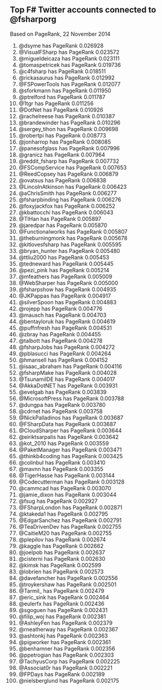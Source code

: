 Top F# Twitter accounts connected to @fsharporg 
------------------------------
Based on PageRank, 22 November 2014

1. @dsyme has PageRank 0.026928
2. @VisualFSharp has PageRank 0.023572
3. @migueldeicaza has PageRank 0.023111
4. @tomaspetricek has PageRank 0.019736
5. @c4fsharp has PageRank 0.018511
6. @rickasaurus has PageRank 0.012992
7. @FSPowerTools has PageRank 0.012077
8. @sforkmann has PageRank 0.011950
9. @ptrelford has PageRank 0.011787
10. @1tgr has PageRank 0.011256
11. @DotNet has PageRank 0.010926
12. @rachelreese has PageRank 0.010387
13. @brandewinder has PageRank 0.010296
14. @sergey_tihon has PageRank 0.009698
15. @robertpi has PageRank 0.008773
16. @jonharrop has PageRank 0.008085
17. @panesofglass has PageRank 0.007996
18. @granicz has PageRank 0.007964
19. @reddit_fsharp has PageRank 0.007732
20. @FSCompService has PageRank 0.007653
21. @ReedCopsey has PageRank 0.006879
22. @ovatsus has PageRank 0.006838
23. @LincolnAtkinson has PageRank 0.006423
24. @aChrisSmith has PageRank 0.006277
25. @fsharpbinding has PageRank 0.006276
26. @foxyjackfox has PageRank 0.006252
27. @kbattocchi has PageRank 0.006043
28. @TIHan has PageRank 0.005897
29. @jaredpar has PageRank 0.005870
30. @Functionalworks has PageRank 0.005807
31. @theburningmonk has PageRank 0.005678
32. @kitlovesfsharp has PageRank 0.005595
33. @bryan_hunter has PageRank 0.005480
34. @ttliu2000 has PageRank 0.005453
35. @tedneward has PageRank 0.005445
36. @pezi_pink has PageRank 0.005214
37. @mfeathers has PageRank 0.005009
38. @WebSharper has PageRank 0.005000
39. @fsharpshow has PageRank 0.004935
40. @JKPappas has PageRank 0.004917
41. @silverSpoon has PageRank 0.004883
42. @rojepp has PageRank 0.004776
43. @mausch has PageRank 0.004703
44. @bentayloruk has PageRank 0.004619
45. @puffnfresh has PageRank 0.004531
46. @zbray has PageRank 0.004455
47. @talbott has PageRank 0.004278
48. @fsharpJobs has PageRank 0.004272
49. @pblasucci has PageRank 0.004264
50. @hmansell has PageRank 0.004152
51. @isaac_abraham has PageRank 0.004116
52. @fsharpMake has PageRank 0.004028
53. @TsunamiIDE has PageRank 0.004017
54. @AkkaDotNET has PageRank 0.003931
55. @evelgab has PageRank 0.003839
56. @MicrosoftPress has PageRank 0.003788
57. @dungpa has PageRank 0.003780
58. @cdrnet has PageRank 0.003758
59. @NickPalladinos has PageRank 0.003687
60. @FSharpData has PageRank 0.003687
61. @CloudSharper has PageRank 0.003644
62. @eiriktsarpalis has PageRank 0.003642
63. @kot_2010 has PageRank 0.003559
64. @PaketManager has PageRank 0.003471
65. @thinkb4coding has PageRank 0.003425
66. @colinbul has PageRank 0.003410
67. @mavnn has PageRank 0.003355
68. @TigerHasse has PageRank 0.003144
69. @Codecutterman has PageRank 0.003128
70. @cammcad has PageRank 0.003070
71. @jamie_dixon has PageRank 0.003044
72. @fsug has PageRank 0.002927
73. @FSharpLondon has PageRank 0.002871
74. @ktakeda1 has PageRank 0.002795
75. @EdgarSanchez has PageRank 0.002791
76. @TeaDrivenDev has PageRank 0.002755
77. @CaitieM20 has PageRank 0.002755
78. @plepilov has PageRank 0.002674
79. @kaggle has PageRank 0.002662
80. @joelpob has PageRank 0.002637
81. @cisterni has PageRank 0.002630
82. @kimsk has PageRank 0.002599
83. @lobrien has PageRank 0.002573
84. @davefancher has PageRank 0.002556
85. @troykershaw has PageRank 0.002501
86. @Tarmil_ has PageRank 0.002479
87. @eric_sink has PageRank 0.002464
88. @eulerfx has PageRank 0.002436
89. @sgoguen has PageRank 0.002431
90. @filip_woj has PageRank 0.002381
91. @AshleyFen has PageRank 0.002379
92. @rneatherway has PageRank 0.002367
93. @ashtonkj has PageRank 0.002363
94. @pigworker has PageRank 0.002361
95. @benhamner has PageRank 0.002356
96. @ppetrogian has PageRank 0.002303
97. @TachyusCorp has PageRank 0.002225
98. @Associat0r has PageRank 0.002221
99. @FPDays has PageRank 0.002189
100. @nielsberglund has PageRank 0.002175